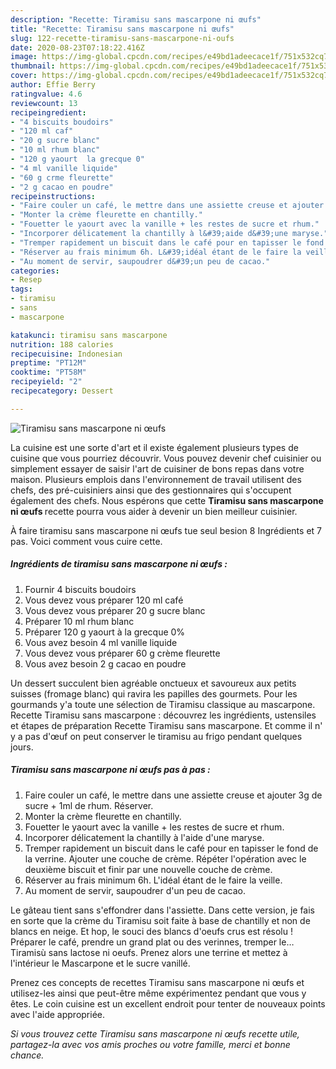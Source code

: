 ```yaml
---
description: "Recette: Tiramisu sans mascarpone ni œufs"
title: "Recette: Tiramisu sans mascarpone ni œufs"
slug: 122-recette-tiramisu-sans-mascarpone-ni-oufs
date: 2020-08-23T07:18:22.416Z
image: https://img-global.cpcdn.com/recipes/e49bd1adeecace1f/751x532cq70/tiramisu-sans-mascarpone-ni-oeufs-photo-principale-de-la-recette.jpg
thumbnail: https://img-global.cpcdn.com/recipes/e49bd1adeecace1f/751x532cq70/tiramisu-sans-mascarpone-ni-oeufs-photo-principale-de-la-recette.jpg
cover: https://img-global.cpcdn.com/recipes/e49bd1adeecace1f/751x532cq70/tiramisu-sans-mascarpone-ni-oeufs-photo-principale-de-la-recette.jpg
author: Effie Berry
ratingvalue: 4.6
reviewcount: 13
recipeingredient:
- "4 biscuits boudoirs"
- "120 ml caf"
- "20 g sucre blanc"
- "10 ml rhum blanc"
- "120 g yaourt  la grecque 0"
- "4 ml vanille liquide"
- "60 g crme fleurette"
- "2 g cacao en poudre"
recipeinstructions:
- "Faire couler un café, le mettre dans une assiette creuse et ajouter 3g de sucre + 1ml de rhum. Réserver."
- "Monter la crème fleurette en chantilly."
- "Fouetter le yaourt avec la vanille + les restes de sucre et rhum."
- "Incorporer délicatement la chantilly à l&#39;aide d&#39;une maryse."
- "Tremper rapidement un biscuit dans le café pour en tapisser le fond de la verrine. Ajouter une couche de crème. Répéter l&#39;opération avec le deuxième biscuit et finir par une nouvelle couche de crème."
- "Réserver au frais minimum 6h. L&#39;idéal étant de le faire la veille."
- "Au moment de servir, saupoudrer d&#39;un peu de cacao."
categories:
- Resep
tags:
- tiramisu
- sans
- mascarpone

katakunci: tiramisu sans mascarpone 
nutrition: 188 calories
recipecuisine: Indonesian
preptime: "PT12M"
cooktime: "PT58M"
recipeyield: "2"
recipecategory: Dessert

---
```



![Tiramisu sans mascarpone ni œufs](https://img-global.cpcdn.com/recipes/e49bd1adeecace1f/751x532cq70/tiramisu-sans-mascarpone-ni-oeufs-photo-principale-de-la-recette.jpg)

La cuisine est une sorte d'art et il existe également plusieurs types de cuisine que vous pourriez découvrir. Vous pouvez devenir chef cuisinier ou simplement essayer de saisir l'art de cuisiner de bons repas dans votre maison. Plusieurs emplois dans l'environnement de travail utilisent des chefs, des pré-cuisiniers ainsi que des gestionnaires qui s'occupent également des chefs. Nous espérons que cette <strong> Tiramisu sans mascarpone ni œufs </strong> recette pourra vous aider à devenir un bien meilleur cuisinier.

<!--inarticleads1-->

À faire tiramisu sans mascarpone ni œufs tue seul besion 8 Ingrédients et 7 pas. Voici comment vous cuire cette.

##### Ingrédients de tiramisu sans mascarpone ni œufs :

1. Fournir 4 biscuits boudoirs
1. Vous devez vous préparer 120 ml café
1. Vous devez vous préparer 20 g sucre blanc
1. Préparer 10 ml rhum blanc
1. Préparer 120 g yaourt à la grecque 0%
1. Vous avez besoin 4 ml vanille liquide
1. Vous devez vous préparer 60 g crème fleurette
1. Vous avez besoin 2 g cacao en poudre


Un dessert succulent bien agréable onctueux et savoureux aux petits suisses (fromage blanc) qui ravira les papilles des gourmets. Pour les gourmands y&#39;a toute une sélection de Tiramisu classique au mascarpone. Recette Tiramisu sans mascarpone : découvrez les ingrédients, ustensiles et étapes de préparation Recette Tiramisu sans mascarpone. Et comme il n&#39; y a pas d&#39;œuf on peut conserver le tiramisu au frigo pendant quelques jours. 

<!--inarticleads2-->

##### Tiramisu sans mascarpone ni œufs pas à pas :

1. Faire couler un café, le mettre dans une assiette creuse et ajouter 3g de sucre + 1ml de rhum. Réserver.
1. Monter la crème fleurette en chantilly.
1. Fouetter le yaourt avec la vanille + les restes de sucre et rhum.
1. Incorporer délicatement la chantilly à l&#39;aide d&#39;une maryse.
1. Tremper rapidement un biscuit dans le café pour en tapisser le fond de la verrine. Ajouter une couche de crème. Répéter l&#39;opération avec le deuxième biscuit et finir par une nouvelle couche de crème.
1. Réserver au frais minimum 6h. L&#39;idéal étant de le faire la veille.
1. Au moment de servir, saupoudrer d&#39;un peu de cacao.


Le gâteau tient sans s&#39;effondrer dans l&#39;assiette. Dans cette version, je fais en sorte que la crème du Tiramisu soit faite à base de chantilly et non de blancs en neige. Et hop, le souci des blancs d&#39;oeufs crus est résolu ! Préparer le café, prendre un grand plat ou des verinnes, tremper le… Tiramisù sans lactose ni oeufs. Prenez alors une terrine et mettez à l&#39;intérieur le Mascarpone et le sucre vanillé. 

<!--inarticleads1-->

<p>
Prenez ces concepts de recettes Tiramisu sans mascarpone ni œufs et utilisez-les ainsi que peut-être même expérimentez pendant que vous y êtes. Le coin cuisine est un excellent endroit pour tenter de nouveaux points avec l'aide appropriée.
</p>

<p>
<i>Si vous trouvez cette Tiramisu sans mascarpone ni œufs recette utile, partagez-la avec vos amis proches ou votre famille, merci et bonne chance.</i>
</p>
